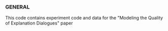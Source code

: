 ### GENERAL
This code contains experiment code and data for the "Modeling the Quality of Explanation Dialogues" paper